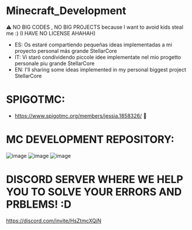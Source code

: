 # Minecraft_Development

⚠ NO BIG CODES , NO BIG PROJECTS because I want to avoid kids steal me :) (I HAVE NO LICENSE AHAHAH)

- ES: Os estaré compartiendo pequeñas ideas implementadas a mi proyecto personal más grande StellarCore
- IT: Vi staró condividendo piccole idee implementate nel mio progetto personale piu grande StellarCore
- EN: I'll sharing some ideas implemented in my personal biggest project StellarCore

# SPIGOTMC:
- https://www.spigotmc.org/members/jessia.1858326/ 💓

# MC DEVELOPMENT REPOSITORY:
![image](https://github.com/Lewysan/Minecraft_Development/assets/70720366/a4cbdd7f-1b8a-4f35-bee0-967a7cff0dfe)
![image](https://github.com/Lewysan/Minecraft_Development/assets/70720366/410915c9-3ea5-4695-becd-94555cc6b5ac)
![image](https://github.com/Lewysan/Minecraft_Development/assets/70720366/0336fe7b-415e-4b9b-87de-485976fa7a3d)

# DISCORD SERVER WHERE WE HELP YOU TO SOLVE YOUR ERRORS AND PRBLEMS! :D
https://discord.com/invite/HsZtmcXQjN

